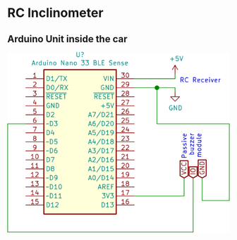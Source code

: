 # RC Inclinometer

## Arduino Unit inside the car

![Schema](./documentation/kicad/rc-inclinometer-unit/rc-inclinometer-unit.png)
